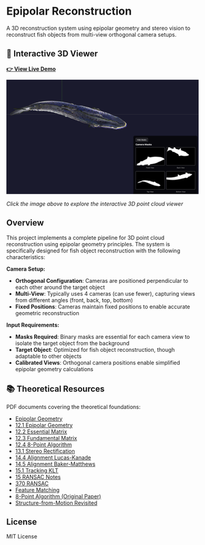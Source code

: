 # Epipolar Reconstruction

A 3D reconstruction system using epipolar geometry and stereo vision to reconstruct fish objects from multi-view orthogonal camera setups.

## 🎨 Interactive 3D Viewer

**[👉 View Live Demo](https://uakbas.github.io/epipolar-reconstruction/)**

<p align="center">
  <a href="https://uakbas.github.io/epipolar-reconstruction/">
    <img src="docs/interactive_viewing.png" alt="Interactive 3D Viewer" width="800">
  </a>
</p>

*Click the image above to explore the interactive 3D point cloud viewer*


## Overview

This project implements a complete pipeline for 3D point cloud reconstruction using epipolar geometry principles. The system is specifically designed for fish object reconstruction with the following characteristics:

**Camera Setup:**
- **Orthogonal Configuration**: Cameras are positioned perpendicular to each other around the target object
- **Multi-View**: Typically uses 4 cameras (can use fewer), capturing views from different angles (front, back, top, bottom)
- **Fixed Positions**: Cameras maintain fixed positions to enable accurate geometric reconstruction

**Input Requirements:**
- **Masks Required**: Binary masks are essential for each camera view to isolate the target object from the background
- **Target Object**: Optimized for fish object reconstruction, though adaptable to other objects
- **Calibrated Views**: Orthogonal camera positions enable simplified epipolar geometry calculations


## 📚 Theoretical Resources

PDF documents covering the theoretical foundations:
- [Epipolar Geometry](theory_resources/03-epipolar-geometry.pdf)
- [12.1 Epipolar Geometry](theory_resources/12.1_Epipolar_Geometry.pdf)
- [12.2 Essential Matrix](theory_resources/12.2_Essential_Matrix.pdf)
- [12.3 Fundamental Matrix](theory_resources/12.3_Fundamental_Matrix.pdf)
- [12.4 8-Point Algorithm](theory_resources/12.4_8Point_Algorithm.pdf)
- [13.1 Stereo Rectification](theory_resources/13.1_Stereo_Rectification.pdf)
- [14.4 Alignment Lucas-Kanade](theory_resources/14.4_Alignment__LucasKanade.pdf)
- [14.5 Alignment Baker-Matthews](theory_resources/14.5_Alignment__BakerMatthews.pdf)
- [15.1 Tracking KLT](theory_resources/15.1_Tracking__KLT.pdf)
- [15 RANSAC Notes](theory_resources/15-RANSAC-notes.pdf)
- [370 RANSAC](theory_resources/370_10_RANSAC.pptx.pdf)
- [Feature Matching](theory_resources/lecture_4_2_feature_matching.pdf)
- [8-Point Algorithm (Original Paper)](theory_resources/8%20point%20algorithm%20-%20original%20paper.pdf)
- [Structure-from-Motion Revisited](theory_resources/Schonberger_Structure-From-Motion_Revisited_CVPR_2016_paper.pdf)

## License

MIT License
